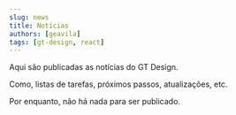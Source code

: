 ```yaml
---
slug: news
title: Notícias
authors: [geavila]
tags: [gt-design, react]
---
```


Aqui são publicadas as notícias do GT Design.

Como, listas de tarefas, próximos passos, atualizações, etc.

Por enquanto, não há nada para ser publicado.